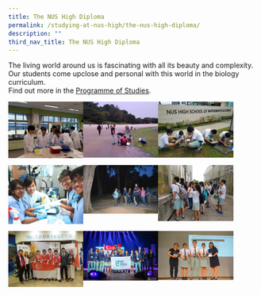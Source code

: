 ```yaml
---
title: The NUS High Diploma
permalink: /studying-at-nus-high/the-nus-high-diploma/
description: ""
third_nav_title: The NUS High Diploma
---
```

The living world around us is fascinating with all its beauty and complexity.<br>
Our students come upclose and personal with this world in the biology curriculum.<br>
Find out more in the [Programme of Studies](https://staging.d1bl70m167uzkq.amplifyapp.com/studying-at-nus-high/the-nus-high-diploma/programme-of-studies/).

<p><a href="https://staging.d1bl70m167uzkq.amplifyapp.com/biology/wonderment-in-the-classroom/">
<img style="width:30%" src="/images/bio1.jpg" style="width:30%;margin-right:15px;" align = "left">
</a></p>

<p><a href="https://staging.d1bl70m167uzkq.amplifyapp.com/biology/wonderment-in-the-classroom/">
<img style="width:30%" src="/images/bio2.jpg" style="width:30%;margin-right:15px;" align = "left">
</a></p>

<p><a href="https://staging.d1bl70m167uzkq.amplifyapp.com/biology/wonderment-in-the-classroom/">
<img style="width:30%" src="/images/bio3.jpg" style="width:30%;margin-right:15px;" align = "left">
</a></p>

<br clear="left">

<p><a href="https://staging.d1bl70m167uzkq.amplifyapp.com/biology/beyond-the-classroom/">
<img style="width:30%" src="/images/bio4.jpg" style="width:30%;margin-right:15px;" align = "left">
</a></p>

<p><a href="https://staging.d1bl70m167uzkq.amplifyapp.com/biology/beyond-the-classroom/">
<img style="width:30%" src="/images/bio5.jpg" style="width:30%;margin-right:15px;" align = "left">
</a></p>

<p><a href="https://staging.d1bl70m167uzkq.amplifyapp.com/biology/beyond-the-classroom/">
<img style="width:30%" src="/images/bio6.jpg" style="width:30%;margin-right:15px;" align = "left">
</a></p>

<br clear="left">

<p><a href="https://staging.d1bl70m167uzkq.amplifyapp.com/our-dna/achievements/2019/">
<img style="width:30%" src="/images/bio7.jpg" style="width:30%;margin-right:15px;" align = "left">
</a></p>

<p><a href="https://staging.d1bl70m167uzkq.amplifyapp.com/our-dna/achievements/2019/">
<img style="width:30%" src="/images/bio8.jpg" style="width:30%;margin-right:15px;" align = "left">
</a></p>

<p><a href="https://staging.d1bl70m167uzkq.amplifyapp.com/our-dna/achievements/2019/">
<img style="width:30%" src="/images/bio9.jpg" style="width:30%;margin-right:15px;" align = "left">
</a></p>

<br clear="left">
